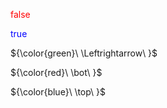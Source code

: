 <span style="color:red">false</span>

<span style="color:blue">true</span>

${\color{green}\ \Leftrightarrow\ }$

${\color{red}\ \bot\ }$

${\color{blue}\ \top\ }$
